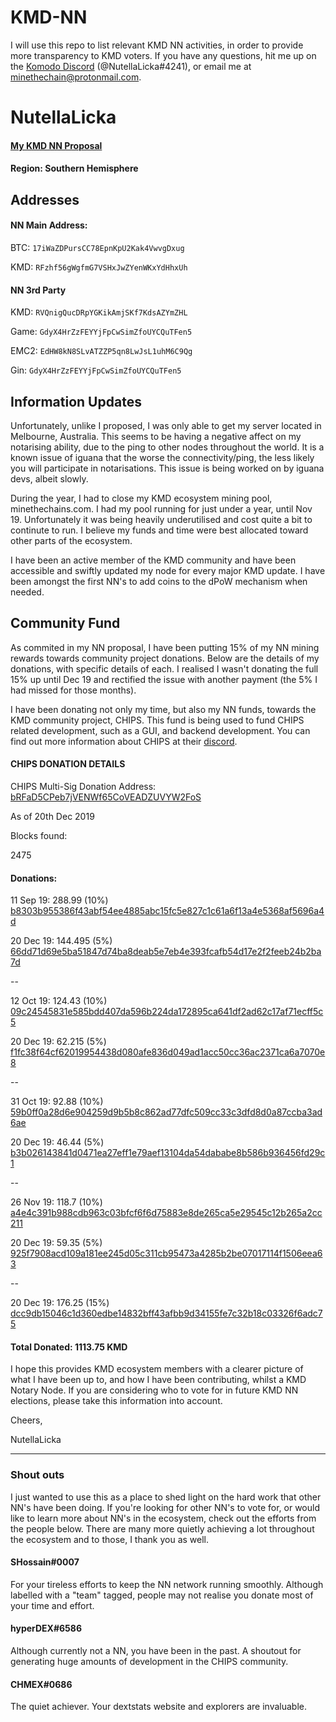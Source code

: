 # KMD-NN
I will use this repo to list relevant KMD NN activities, in order to provide more transparency to KMD voters. If you have any questions, hit me up on the [Komodo Discord](https://komodoplatform.com/discord) (@NutellaLicka#4241), or email me at minethechain@protonmail.com.

# NutellaLicka

#### [My KMD NN Proposal](https://github.com/KomodoPlatform/NotaryNodes/edit/master/notarynodes/nutellalicka/)

#### Region: Southern Hemisphere

## Addresses
#### NN Main Address:
BTC: `17iWaZDPursCC78EpnKpU2Kak4VwvgDxug` 

KMD: `RFzhf56gWgfmG7VSHxJwZYenWKxYdHhxUh` 

#### NN 3rd Party
KMD: `RVQnigQucDRpYGKikAmjSKf7KdsAZYmZHL` 

Game: `GdyX4HrZzFEYYjFpCwSimZfoUYCQuTFen5` 

EMC2: `EdHW8kN8SLvATZZP5qn8LwJsL1uhM6C9Qg` 

Gin: `GdyX4HrZzFEYYjFpCwSimZfoUYCQuTFen5`


## Information Updates
Unfortunately, unlike I proposed, I was only able to get my server located in Melbourne, Australia. This seems to be having a negative affect on my notarising ability, due to the ping to other nodes throughout the world. It is a known issue of iguana that the worse the connectivity/ping, the less likely you will participate in notarisations. This issue is being worked on by iguana devs, albeit slowly.

During the year, I had to close my KMD ecosystem mining pool, minethechains.com. I had my pool running for just under a year, until Nov 19. Unfortunately it was being heavily underutilised and cost quite a bit to continute to run. I believe my funds and time were best allocated toward other parts of the ecosystem.

I have been an active member of the KMD community and have been accessible and swiftly updated my node for every major KMD update. I have been amongst the first NN's to add coins to the dPoW mechanism when needed. 

## Community Fund
As commited in my NN proposal, I have been putting 15% of my NN mining rewards towards community project donations. Below are the details of my donations, with specific details of each. I realised I wasn't donating the full 15% up until Dec 19 and rectified the issue with another payment (the 5% I had missed for those months).

I have been donating not only my time, but also my NN funds, towards the KMD community project, CHIPS. This fund is being used to fund CHIPS related development, such as a GUI, and backend development. You can find out more information about CHIPS at their [discord](https://discord.gg/SQCSa2X).

#### CHIPS DONATION DETAILS
CHIPS Multi-Sig Donation Address: [bRFaD5CPeb7jVENWf65CoVEADZUVYW2FoS](http://kmd.explorer.dexstats.info/address/bRFaD5CPeb7jVENWf65CoVEADZUVYW2FoS)

As of 20th Dec 2019

Blocks found:

2475

#### Donations:
11 Sep 19: 288.99 (10%) [b8303b955386f43abf54ee4885abc15fc5e827c1c61a6f13a4e5368af5696a4d](http://kmd.explorer.dexstats.info/tx/b8303b955386f43abf54ee4885abc15fc5e827c1c61a6f13a4e5368af5696a4d)

20 Dec 19: 144.495 (5%) [66dd71d69e5ba51847d74ba8deab5e7eb4e393fcafb54d17e2f2feeb24b2ba7d](http://kmd.explorer.dexstats.info/tx/66dd71d69e5ba51847d74ba8deab5e7eb4e393fcafb54d17e2f2feeb24b2ba7d)

--

12 Oct 19: 124.43 (10%) [09c24545831e585bdd407da596b224da172895ca641df2ad62c17af71ecff5c5](http://kmd.explorer.dexstats.info/tx/09c24545831e585bdd407da596b224da172895ca641df2ad62c17af71ecff5c5)

20 Dec 19: 62.215 (5%) [f1fc38f64cf62019954438d080afe836d049ad1acc50cc36ac2371ca6a7070e8](http://kmd.explorer.dexstats.info/tx/f1fc38f64cf62019954438d080afe836d049ad1acc50cc36ac2371ca6a7070e8)

--

31 Oct 19: 92.88 (10%) [59b0ff0a28d6e904259d9b5b8c862ad77dfc509cc33c3dfd8d0a87ccba3ad6ae](http://kmd.explorer.dexstats.info/tx/59b0ff0a28d6e904259d9b5b8c862ad77dfc509cc33c3dfd8d0a87ccba3ad6ae)

20 Dec 19: 46.44 (5%) [b3b026143841d0471ea27eff1e79aef13104da54dababe8b586b936456fd29c1](http://kmd.explorer.dexstats.info/tx/b3b026143841d0471ea27eff1e79aef13104da54dababe8b586b936456fd29c1)

--

26 Nov 19: ‭118.7 (10%) [a4e4c391b988cdb963c03bfcf6f6d75883e8de265ca5e29545c12b265a2cc211](http://kmd.explorer.dexstats.info/tx/a4e4c391b988cdb963c03bfcf6f6d75883e8de265ca5e29545c12b265a2cc211)

20 Dec 19: 59.35 (5%) [925f7908acd109a181ee245d05c311cb95473a4285b2be07017114f1506eea63](http://kmd.explorer.dexstats.info/tx/925f7908acd109a181ee245d05c311cb95473a4285b2be07017114f1506eea63)

--

20 Dec 19: 176.25 (15%) [dcc9db15046c1d360edbe14832bff43afbb9d34155fe7c32b18c03326f6adc75](http://kmd.explorer.dexstats.info/tx/dcc9db15046c1d360edbe14832bff43afbb9d34155fe7c32b18c03326f6adc75)

#### Total Donated: 1113.75 KMD

I hope this provides KMD ecosystem members with a clearer picture of what I have been up to, and how I have been contributing, whilst a KMD Notary Node. If you are considering who to vote for in future KMD NN elections, please take this information into account.

Cheers,

NutellaLicka












---

### Shout outs
I just wanted to use this as a place to shed light on the hard work that other NN's have been doing. If you're looking for other NN's to vote for, or would like to learn more about NN's in the ecosystem, check out the efforts from the people below. There are many more quietly achieving a lot throughout the ecosystem and to those, I thank you as well.

#### SHossain#0007
For your tireless efforts to keep the NN network running smoothly. Although labelled with a "team" tagged, people may not realise you donate most of your time and effort.

#### hyperDEX#6586
Although currently not a NN, you have been in the past. A shoutout for generating huge amounts of development in the CHIPS community.

#### CHMEX#0686
The quiet achiever. Your dextstats website and explorers are invaluable.
